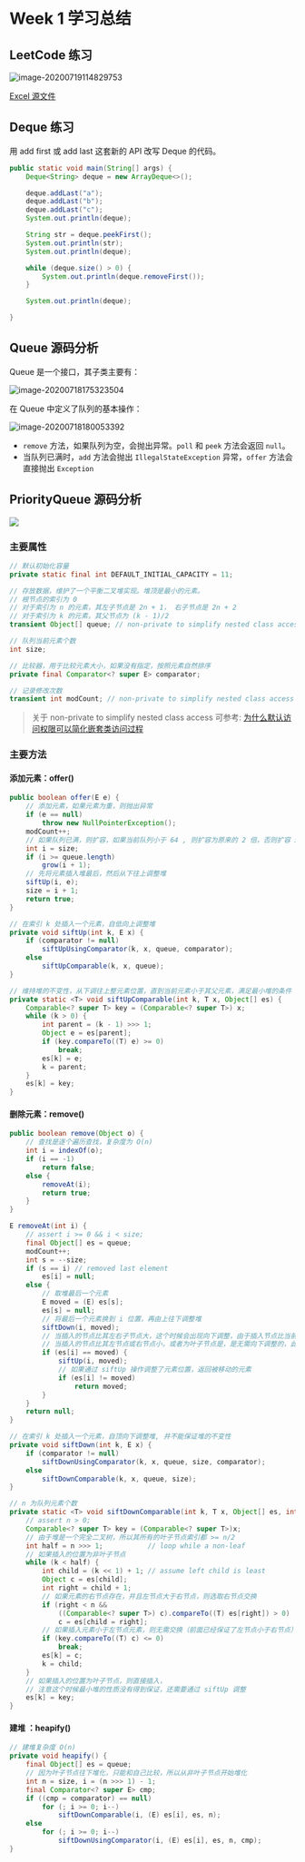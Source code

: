 # Week 1 学习总结

## LeetCode 练习

![image-20200719114829753](../resources/image-20200719114829753.png)

[Excel 源文件](../leetcode刷题2020.xlsx)

## Deque 练习

用 add first 或 add last 这套新的 API 改写 Deque 的代码。

```java
public static void main(String[] args) {
    Deque<String> deque = new ArrayDeque<>();

    deque.addLast("a");
    deque.addLast("b");
    deque.addLast("c");
    System.out.println(deque);

    String str = deque.peekFirst();
    System.out.println(str);
    System.out.println(deque);

    while (deque.size() > 0) {
        System.out.println(deque.removeFirst());
    }

    System.out.println(deque);

}
```

## Queue 源码分析

Queue 是一个接口，其子类主要有：



![image-20200718175323504](../resources/image-20200718175323504.png)

在 Queue 中定义了队列的基本操作：

![image-20200718180053392](../resources/image-20200718180053392.png)

* `remove` 方法，如果队列为空，会抛出异常。`poll` 和 `peek`  方法会返回 `null`。
* 当队列已满时，`add` 方法会抛出 `IllegalStateException` 异常，`offer`  方法会直接抛出 `Exception`

## PriorityQueue 源码分析

![](../resources/PriorityQueue继承关系.png)

### 主要属性
```java
// 默认初始化容量
private static final int DEFAULT_INITIAL_CAPACITY = 11;

// 存放数据，维护了一个平衡二叉堆实现。堆顶是最小的元素。
// 根节点的索引为 0
// 对于索引为 n 的元素，其左子节点是 2n + 1， 右子节点是 2n + 2 
// 对于索引为 k 的元素，其父节点为 (k - 1)/2 
transient Object[] queue; // non-private to simplify nested class access

// 队列当前元素个数
int size;

// 比较器，用于比较元素大小，如果没有指定，按照元素自然排序
private final Comparator<? super E> comparator;

// 记录修改次数
transient int modCount; // non-private to simplify nested class access

```

> 关于 non-private to simplify nested class access 可参考: [为什么默认访问权限可以简化嵌套类访问过程](https://twodam.net/why-non-private-can-simlify-nested-class-access)



### 主要方法

#### 添加元素：offer()

```java
public boolean offer(E e) {
    // 添加元素，如果元素为重，则抛出异常
    if (e == null)
        throw new NullPointerException();
    modCount++;
    // 如果队列已满，则扩容，如果当前队列小于 64 , 则扩容为原来的 2 倍，否则扩容 50%
    int i = size;
    if (i >= queue.length)
        grow(i + 1);
    // 先将元素插入堆最后，然后从下往上调整堆
    siftUp(i, e);
    size = i + 1;
    return true;
}
```



```java
// 在索引 k 处插入一个元素，自低向上调整堆
private void siftUp(int k, E x) {
    if (comparator != null)
        siftUpUsingComparator(k, x, queue, comparator);
    else
        siftUpComparable(k, x, queue);
}

// 维持堆的不变性，从下调往上整元素位置，直到当前元素小于其父元素，满足最小堆的条件
private static <T> void siftUpComparable(int k, T x, Object[] es) {
    Comparable<? super T> key = (Comparable<? super T>) x;
    while (k > 0) {
        int parent = (k - 1) >>> 1;
        Object e = es[parent];
        if (key.compareTo((T) e) >= 0)
            break;
        es[k] = e;
        k = parent;
    }
    es[k] = key;
}
```

#### 删除元素：remove()

```java
public boolean remove(Object o) {
    // 查找是逐个遍历查找，复杂度为 O(n)
    int i = indexOf(o);
    if (i == -1)
        return false;
    else {
        removeAt(i);
        return true;
    }
}
```

```java
E removeAt(int i) {
    // assert i >= 0 && i < size;
    final Object[] es = queue;
    modCount++;
    int s = --size;
    if (s == i) // removed last element
        es[i] = null;
    else {
        // 取堆最后一个元素
        E moved = (E) es[s];
        es[s] = null;
        // 将最后一个元素换到 i 位置，再由上往下调整堆
        siftDown(i, moved);
        // 当插入的节点比其左右子节点大，这个时候会出现向下调整，由于插入节点比当前节点大，所以无需再进行向上调整操作
        // 当插入的节点比其左节点或右节点小，或者为叶子节点是，是无需向下调整的，此时 es[i] == moved
        if (es[i] == moved) {
            siftUp(i, moved);
            // 如果通过 siftUp 操作调整了元素位置，返回被移动的元素
            if (es[i] != moved)
                return moved;
        }
    }
    return null;
}
```

```java
// 在索引 k 处插入一个元素，自顶向下调整堆, 并不能保证堆的不变性
private void siftDown(int k, E x) {
    if (comparator != null)
        siftDownUsingComparator(k, x, queue, size, comparator);
    else
        siftDownComparable(k, x, queue, size);
}

// n 为队列元素个数
private static <T> void siftDownComparable(int k, T x, Object[] es, int n) {
    // assert n > 0;
    Comparable<? super T> key = (Comparable<? super T>)x;
    // 由于堆是一个完全二叉树，所以其所有的叶子节点索引都 >= n/2 
    int half = n >>> 1;           // loop while a non-leaf
    // 如果插入的位置为非叶子节点
    while (k < half) {
        int child = (k << 1) + 1; // assume left child is least
        Object c = es[child];
        int right = child + 1;
        // 如果元素的右节点存在，并且左节点大于右节点，则选取右节点交换
        if (right < n &&
            ((Comparable<? super T>) c).compareTo((T) es[right]) > 0)
            c = es[child = right];
        // 如果插入元素小于左节点元素，则无需交换（前面已经保证了左节点小于右节点）
        if (key.compareTo((T) c) <= 0)
            break;
        es[k] = c;
        k = child;
    }
    // 如果插入的位置为叶子节点，则直接插入，
    // 注意这个时候最小堆的性质没有得到保证，还需要通过 siftUp 调整
    es[k] = key;
}
```

#### 建堆 ：heapify()

```java
// 建堆复杂度 O(n)
private void heapify() {
    final Object[] es = queue;
    // 因为叶子节点往下堆化，只能和自己比较，所以从非叶子节点开始堆化
    int n = size, i = (n >>> 1) - 1;
    final Comparator<? super E> cmp;
    if ((cmp = comparator) == null)
        for (; i >= 0; i--)
            siftDownComparable(i, (E) es[i], es, n);
    else
        for (; i >= 0; i--)
            siftDownUsingComparator(i, (E) es[i], es, n, cmp);
}
```